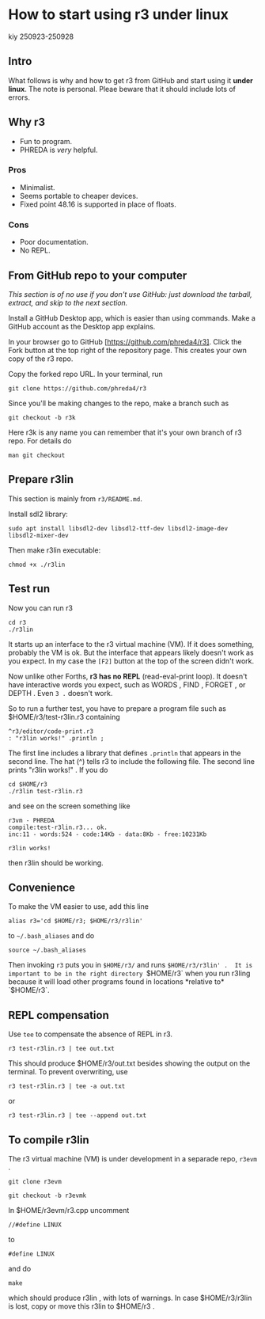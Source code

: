 # How to start using r3 under linux
kiy 250923-250928

## Intro

What follows is why and how to get r3 from GitHub and 
start using it **under linux**. 
The note is personal.
Pleae beware that it should include lots of errors.

## Why r3

- Fun to program.
- PHREDA is *very* helpful.

### Pros

- Minimalist.
- Seems portable to cheaper devices.
- Fixed point 48.16 is supported in place of floats.

### Cons

- Poor documentation.
- No REPL.

## From GitHub repo to your computer

*This section is of no use if you don't use GitHub:
just download the tarball, extract, and skip to the next section.*

Install a GitHub Desktop app, which is easier than using commands.
Make a GitHub account as the Desktop app explains.

In your browser go to GitHub [https://github.com/phreda4/r3].
Click the Fork button at the top right of the repository page.
This creates your own copy of the r3 repo.

Copy the forked repo URL.
In your terminal, run

```
git clone https://github.com/phreda4/r3
```

Since you'll be making changes to the repo, make a branch such as

```
git checkout -b r3k
```

Here r3k is any name you can remember that 
it's your own branch of r3 repo.
For details do

```
man git checkout
```

## Prepare  r3lin

This section is mainly from `r3/README.md`.

Install sdl2 library:

```
sudo apt install libsdl2-dev libsdl2-ttf-dev libsdl2-image-dev libsdl2-mixer-dev
```

Then make r3lin executable:

```
chmod +x ./r3lin
```

## Test run

Now you can run r3

```
cd r3
./r3lin
```

It starts up an interface to the r3 virtual machine (VM).
If it does something, probably the VM is ok.
But the interface that appears likely doesn't work as you expect.
In my case the `[F2]` button at the top of the screen didn't work.

Now unlike other Forths, **r3 has no REPL** (read-eval-print loop).
It doesn't have interactive words you expect, such as 
WORDS , FIND , FORGET , or DEPTH .
Even `3 .` doesn't work.

So to run a further test, you have to prepare a program file such as 
$HOME/r3/test-r3lin.r3  containing

```
^r3/editor/code-print.r3
: "r3lin works!" .println ;
```

The first line includes a library that defines `.println` 
that appears in the second line.
The hat (^) tells r3 to include the following file.
The second line prints "r3lin works!" .
If you do

```
cd $HOME/r3
./r3lin test-r3lin.r3
```

and see on the screen something like

```
r3vm - PHREDA
compile:test-r3lin.r3... ok.
inc:11 - words:524 - code:14Kb - data:8Kb - free:10231Kb

r3lin works!
```

then r3lin should be working.


## Convenience

To make the VM easier to use, add this line

```
alias r3='cd $HOME/r3; $HOME/r3/r3lin'
```

to `~/.bash_aliases` and do

```
source ~/.bash_aliases
```

Then invoking `r3` puts you in `$HOME/r3/` and runs `$HOME/r3/r3lin' . 
It is important to be in the right directory `$HOME/r3`
when you run  r3ling  because it will load other programs 
found in locations *relative to* `$HOME/r3`.

## REPL compensation

Use `tee` to compensate the absence of REPL in r3.

```
r3 test-r3lin.r3 | tee out.txt
```

This should produce $HOME/r3/out.txt 
besides showing the output on the terminal.
To prevent overwriting, use

```
r3 test-r3lin.r3 | tee -a out.txt
```

or

```
r3 test-r3lin.r3 | tee --append out.txt
```

## To compile r3lin

The r3 virtual machine (VM) is under development in a separade repo, `r3evm` .

```
git clone r3evm
```

```
git checkout -b r3evmk
```

In $HOME/r3evm/r3.cpp uncomment 

```
//#define LINUX
```

to

```
#define LINUX
```

and do

```
make
```

which should produce r3lin , with lots of warnings.
In case  $HOME/r3/r3lin  is lost, copy or move this r3lin to  $HOME/r3  .
